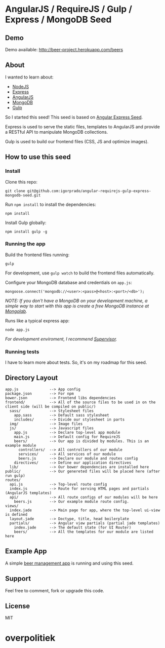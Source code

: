 # AngularJS / RequireJS / Gulp / Express / MongoDB Seed

## Demo

Demo available: http://beer-project.herokuapp.com/beers

## About

I wanted to learn about:
* [NodeJS](http://nodejs.org/)
* [Express](http://expressjs.com/)
* [AngularJS](https://angularjs.org/)
* [MongoDB](https://www.mongodb.com/)
* [Gulp](http://gulpjs.com/)

So I started this seed! This seed is based on [Angular Express Seed](https://github.com/btford/angular-express-seed).

Express is used to serve the static files, templates to AngularJS and provide a RESTful API to manipulate MongoDB collections.

Gulp is used to build our frontend files (CSS, JS and optimize images).

## How to use this seed

### Install

Clone this repo:

    git clone git@github.com:igorprado/angular-requirejs-gulp-express-mongodb-seed.git

Run `npm install` to install the dependencies:

    npm install

Install Gulp globally:

    npm install gulp -g

### Running the app

Build the frontend files running:

    gulp

For development, use `gulp watch` to build the frontend files automatically.

Configure your MongoDB database and credentials on `app.js`:

    mongoose.connect('mongodb://<user>:<pass>@<host>:<port>/<db>');

_NOTE: If you don't have a MongoDB on your development machine, a simple way to start with this app is create a free MongoDB instance at [Mongolab](https://mongolab.com/home)._

Runs like a typical express app:

    node app.js

_For development enviroment, I recommend [Supervisor](https://github.com/isaacs/node-supervisor)._

### Running tests

I have to learn more about tests. So, it's on my roadmap for this seed.

## Directory Layout

    app.js              --> App config
    package.json        --> For npm
    bower.json          --> Frontend libs dependencies
    frontend/           --> All of the source files to be used in on the client side (will be compiled on public/)
      sass/             --> Stylesheet files
        app.sass        --> Default sass stylesheet
        includes/       --> Divide our stylesheet in parts
      img/              --> Image files
      js/               --> Javascript files
        app.js          --> Declare top-level app module
        main.js         --> Default config for RequireJS
        beers/          --> Our app is divided by modules. This is an example module
          controllers/  --> All controllers of our module
          services/     --> All services of our module
          beers.js      --> Declare our module and routes config
        directives/     --> Define our application directives
      lib/              --> Our bower dependencies are installed here
    public/             --> Our genereted files will be placed here (after run gulp)
    routes/
      api.js            --> Top-level route config
      index.js          --> Route for serving HTML pages and partials (AngularJS templates)
      api/              --> All route configs of our modules will be here
        beers.js        --> Our example module route config.
    views/
      index.jade        --> Main page for app, where the top-level ui-view is defined
      layout.jade       --> Doctype, title, head boilerplate
      partials/         --> Angular view partials (partial jade templates)
        index.jade      --> The default state (for UI Router)
        beers/          --> All the templates for our module are listed here



## Example App

A simple [beer management app](http://beer-project.herokuapp.com/beers) is running and using this seed.

## Support

Feel free to comment, fork or upgrade this code.

## License
MIT
# overpolitiek
